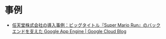 # 事例

- [任天堂株式会社の導入事例：ビッグタイトル『Super Mario Run』のバックエンドを支えた Google App Engine | Google Cloud Blog](https://cloud.google.com/blog/ja/topics/customers/nintendo-super-mario-run-google-cloud)
